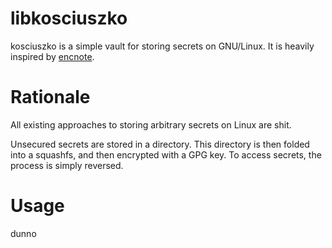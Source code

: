 # libkosciuszko

kosciuszko is a simple vault for storing secrets on GNU/Linux. It is heavily inspired by [encnote](https://git.sr.ht/~shakna/encnote).

# Rationale

All existing approaches to storing arbitrary secrets on Linux are shit.

Unsecured secrets are stored in a directory. This directory is then folded into a squashfs, and then encrypted with a GPG key.
To access secrets, the process is simply reversed.

# Usage

dunno
